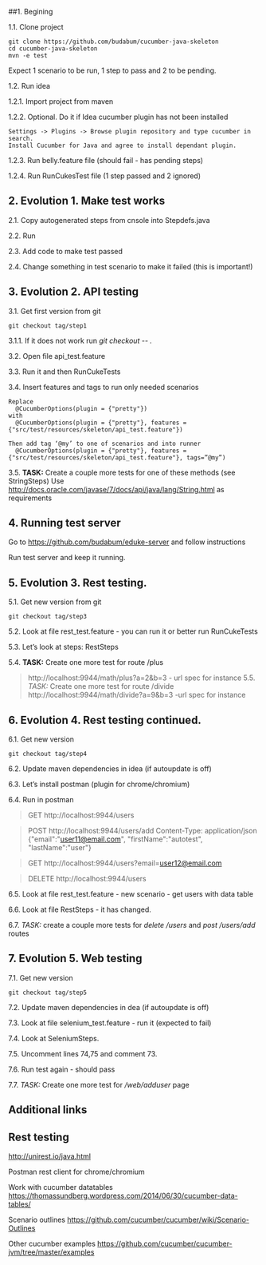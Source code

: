 ##1. Begining

1.1. Clone project
  
  ```
  git clone https://github.com/budabum/cucumber-java-skeleton 
  cd cucumber-java-skeleton
  mvn -e test
  ```
  
  Expect 1 scenario to be run, 1 step to pass and 2 to be pending.
  
1.2. Run idea
  
  1.2.1. Import project from maven

  1.2.2. Optional. Do it if Idea cucumber plugin has not been installed
  ```
  Settings -> Plugins -> Browse plugin repository and type cucumber in search.
  Install Cucumber for Java and agree to install dependant plugin.
  ```
  1.2.3. Run belly.feature file (should fail - has pending steps)

  1.2.4. Run RunCukesTest file (1 step passed and 2 ignored)
  
## 2. Evolution 1. Make test works

2.1. Copy autogenerated steps from cnsole into Stepdefs.java

2.2. Run

2.3. Add code to make test passed

2.4. Change something in test scenario to make it failed (this is important!)

## 3. Evolution 2. API testing

3.1. Get first version from git
  ```
  git checkout tag/step1
  ```
  
  3.1.1. If it does not work run *git checkout -- .*
  
3.2. Open file api_test.feature

3.3. Run it and then RunCukeTests

3.4. Insert features and tags to run only needed scenarios
  ```
  Replace
    @CucumberOptions(plugin = {"pretty"})
  with
    @CucumberOptions(plugin = {"pretty"}, features = {"src/test/resources/skeleton/api_test.feature"})
  
  Then add tag ‘@my’ to one of scenarios and into runner
    @CucumberOptions(plugin = {"pretty"}, features = {"src/test/resources/skeleton/api_test.feature"}, tags=”@my”)
  ```

3.5.  **TASK:** Create a couple more tests for one of these methods (see StringSteps)
          Use http://docs.oracle.com/javase/7/docs/api/java/lang/String.html as requirements
          
## 4. Running test server
  Go to https://github.com/budabum/eduke-server and follow instructions
  
  Run test server and keep it running.

## 5. Evolution 3. Rest testing.

5.1. Get new version from git
  ```
  git checkout tag/step3
  ```
  
5.2. Look at file rest_test.feature - you can run it or better run RunCukeTests

5.3. Let’s look at steps: RestSteps

5.4. **TASK:** Create one more test for route /plus
> http://localhost:9944/math/plus?a=2&b=3 - url spec for instance
5.5. *TASK:* Create one more test for route /divide
> http://localhost:9944/math/divide?a=9&b=3 -url spec for instance

## 6. Evolution 4. Rest testing continued.

6.1. Get new version
  ```
  git checkout tag/step4
  ```
  
6.2. Update maven dependencies in idea (if autoupdate is off)

6.3. Let’s install postman (plugin for chrome/chromium)

6.4. Run in postman
> GET http://localhost:9944/users 

> POST http://localhost:9944/users/add 
> Content-Type: application/json
> {"email":"user11@email.com", "firstName":"autotest", "lastName":"user"}

> GET http://localhost:9944/users?email=user12@email.com 

> DELETE http://localhost:9944/users 

6.5. Look at file rest_test.feature - new scenario - get users with data table

6.6. Look at file RestSteps - it has changed.

6.7. *TASK:* create a couple more tests for *delete /users* and *post /users/add* routes

## 7. Evolution 5. Web testing

7.1. Get new version
  ```
  git checkout tag/step5
  ```
  
7.2. Update maven dependencies in dea (if autoupdate is off)

7.3. Look at file selenium_test.feature - run it (expected to fail)

7.4. Look at SeleniumSteps.

7.5. Uncomment lines 74,75 and comment 73.

7.6. Run test again - should pass

7.7. *TASK:* Create one more test for */web/adduser* page


## Additional links

Rest testing
---------------
http://unirest.io/java.html

Postman rest client for chrome/chromium

Work with cucumber datatables
https://thomassundberg.wordpress.com/2014/06/30/cucumber-data-tables/

Scenario outlines
https://github.com/cucumber/cucumber/wiki/Scenario-Outlines


Other cucumber examples
https://github.com/cucumber/cucumber-jvm/tree/master/examples





